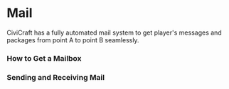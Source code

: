 # Mail

CiviCraft has a fully automated mail system to get player's messages and packages from point A to point B seamlessly.

### How to Get a Mailbox
### Sending and Receiving Mail